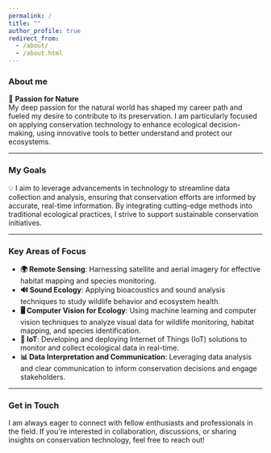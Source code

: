 ```yaml
---
permalink: /
title: ""
author_profile: true
redirect_from: 
  - /about/
  - /about.html
---
```





### About me

🌿 **Passion for Nature**  
My deep passion for the natural world has shaped my career path and fueled my desire to contribute to its preservation. I am particularly focused on applying conservation technology to enhance ecological decision-making, using innovative tools to better understand and protect our ecosystems.

---

### My Goals

💡 I aim to leverage advancements in technology to streamline data collection and analysis, ensuring that conservation efforts are informed by accurate, real-time information. By integrating cutting-edge methods into traditional ecological practices, I strive to support sustainable conservation initiatives.

---

### Key Areas of Focus

- **🌍 Remote Sensing**: Harnessing satellite and aerial imagery for effective habitat mapping and species monitoring.
- **🔊 Sound Ecology**: Applying bioacoustics and sound analysis techniques to study wildlife behavior and ecosystem health.
- **🖥️ Computer Vision for Ecology**: Using machine learning and computer vision techniques to analyze visual data for wildlife monitoring, habitat mapping, and species identification.
- **📱 IoT**: Developing and deploying Internet of Things (IoT) solutions to monitor and collect ecological data in real-time.
- **📊 Data Interpretation and Communication**: Leveraging data analysis and clear communication to inform conservation decisions and engage stakeholders.

---

### Get in Touch

I am always eager to connect with fellow enthusiasts and professionals in the field. If you're interested in collaboration, discussions, or sharing insights on conservation technology, feel free to reach out!



